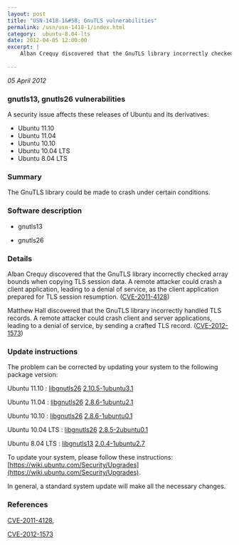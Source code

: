 ```yaml
---
layout: post
title: "USN-1418-1&#58; GnuTLS vulnerabilities"
permalink: /usn/usn-1418-1/index.html
category:  ubuntu-8.04-lts
date: 2012-04-05 12:00:00
excerpt: |
    Alban Crequy discovered that the GnuTLS library incorrectly checked array bounds when copying TLS session data. A remote attacker could crash a client application, leading to a denial of service, as the client application prepared for TLS session resumption. ([CVE-2011-4128](http://people.ubuntu.com/~ubuntu-security/cve/CVE-2011-4128))
    
--- 
```

 
 

*05 April 2012*

### gnutls13, gnutls26 vulnerabilities

A security issue affects these releases of Ubuntu and its derivatives:

* Ubuntu 11.10
* Ubuntu 11.04
* Ubuntu 10.10
* Ubuntu 10.04 LTS
* Ubuntu 8.04 LTS

### Summary

The GnuTLS library could be made to crash under certain conditions. 

### Software description

* gnutls13 

* gnutls26 

### Details

Alban Crequy discovered that the GnuTLS library incorrectly checked array bounds when copying TLS session data. A remote attacker could crash a client application, leading to a denial of service, as the client application prepared for TLS session resumption. ([CVE-2011-4128](http://people.ubuntu.com/~ubuntu-security/cve/CVE-2011-4128))

Matthew Hall discovered that the GnuTLS library incorrectly handled TLS records. A remote attacker could crash client and server applications, leading to a denial of service, by sending a crafted TLS record. ([CVE-2012-1573](http://people.ubuntu.com/~ubuntu-security/cve/CVE-2012-1573)) 

### Update instructions

The problem can be corrected by updating your system to the following package version:

Ubuntu 11.10
 : [libgnutls26](https://launchpad.net/ubuntu/+source/gnutls26) <span> [2.10.5-1ubuntu3.1](https://launchpad.net/ubuntu/+source/gnutls26/2.10.5-1ubuntu3.1) </span> 

Ubuntu 11.04
 : [libgnutls26](https://launchpad.net/ubuntu/+source/gnutls26) <span> [2.8.6-1ubuntu2.1](https://launchpad.net/ubuntu/+source/gnutls26/2.8.6-1ubuntu2.1) </span> 

Ubuntu 10.10
 : [libgnutls26](https://launchpad.net/ubuntu/+source/gnutls26) <span> [2.8.6-1ubuntu0.1](https://launchpad.net/ubuntu/+source/gnutls26/2.8.6-1ubuntu0.1) </span> 

Ubuntu 10.04 LTS
 : [libgnutls26](https://launchpad.net/ubuntu/+source/gnutls26) <span> [2.8.5-2ubuntu0.1](https://launchpad.net/ubuntu/+source/gnutls26/2.8.5-2ubuntu0.1) </span> 

Ubuntu 8.04 LTS
 : [libgnutls13](https://launchpad.net/ubuntu/+source/gnutls13) <span> [2.0.4-1ubuntu2.7](https://launchpad.net/ubuntu/+source/gnutls13/2.0.4-1ubuntu2.7) </span> 

To update your system, please follow these instructions: [https://wiki.ubuntu.com/Security/Upgrades](https://wiki.ubuntu.com/Security/Upgrades).

In general, a standard system update will make all the necessary changes. 

### References

 
 [CVE-2011-4128](http://people.ubuntu.com/~ubuntu-security/cve/CVE-2011-4128), 

 [CVE-2012-1573](http://people.ubuntu.com/~ubuntu-security/cve/CVE-2012-1573)
 

